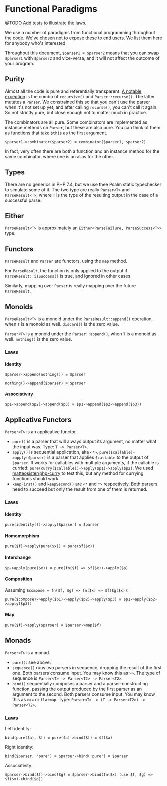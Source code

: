 # Functional Paradigms

@TODO Add tests to illustrate the laws.

We use a number of paradigms from functional programming throughout the code. [We've chosen not to expose these to end users](design_goals.md). We list them here for anybody who's interested. 

Throughout this document, `$parser1 ≡ $parser2` means that you can swap `$parser1` with `$parser2` and vice-versa, and it will not affect the outcome of your program.

## Purity

Almost all the code is pure and referentially transparent. [A notable exception](recursion.md) is the combo of `recursive()` and `Parser::recurse()`. The latter mutates a `Parser`. We constrained this so that you can't use the parser when it's not set up yet, and after calling `recurse()`, you can't call it again. So not strictly pure, but close enough not to matter much in practice.

The combinators are all pure. Some combinators are implemented as instance methods on `Parser`, but these are also pure. You can think of them as functions that take `$this` as the first argument.

`$parser1->combinator($parser2) ≡ combinator($parser1, $parser2)`

In fact, very often there are both a function and an instance method for the same combinator, where one is an alias for the other.

## Types

There are no generics in PHP 7.4, but we use thee Psalm static typechecker to simulate some of it. The two type are really `Parser<T>` and `ParseResult<T>`, where `T` is the type of the resulting output in the case of a successful parse. 

## Either

`ParseResult<T>` is approximately an `Either<ParseFailure, ParseSuccess<T>>` type.  

## Functors

`ParseResult` and `Parser` are functors, using the `map` method. 

For `ParseResult`, the function is only applied to the output if `ParseResult::isSuccess()` is true, and ignored in other cases. 

Similarly, mapping over `Parser` is really mapping over the future `ParseResult`. 

## Monoids

`ParseResult<T>` is a monoid under the `ParseResult::append()` operation, when `T` is a monoid as well. `discard()` is the zero value.

`Parser<T>` is a monoid under the `Parser::append()`, when `T` is a monoid as well. `nothing()` is the zero value. 

### Laws


#### Identity

`$parser->append(nothing()) ≡ $parser`

`nothing()->append($parser) ≡ $parser`

#### Associativity

`$p1->append($p2)->append($p3) ≡ $p1->append($p2->append($p3))`

## Applicative Functors

`Parser<T>` is an applicative functor.

- `pure()` is a parser that will always output its argument, no matter what the input was. Type: `T -> Parser<T>`.
- `apply()` is sequential application, aka `<*>`. `pure($callable)->apply($parser)` is a parser that applies `$callable` to the output of `$parser`. It works for callables with multiple arguments, if the callable is curried: `pure(curry($callable))->apply($p1)->apply($p2)`. We used [matteosister/php-curry](https://github.com/matteosister/php-curry) to test this, but any method for currying functions should work.
- `keepFirst()` and `keepSecond()` are `<*` and `*>` respectively. Both parsers need to succeed but only the result from one of them is returned.

### Laws

#### Identity

`pure(identity())->apply($parser) ≡ $parser`

#### Homomorphism

`pure($f)->apply(pure($x)) ≡ pure($f($x))`

#### Interchange

`$p->apply(pure($x)) ≡ pure(fn($f) => $f($x))->apply($p)`

#### Composition

Assuming `$compose = fn($f, $g) => fn($x) => $f($g($x))`:  

`pure($compose)->apply($p1)->apply($p2)->apply($p3) ≡ $p1->apply($p2->apply($p3))` 

#### Map

`pure($f)->apply($parser) ≡ $parser->map($f)`

## Monads

`Parser<T>` is a monad. 

- `pure()`: see above.
- `sequence()` runs two parsers in sequence, dropping the result of the first one. Both parsers consume input. You may know this as `>>`. The type of sequence is `Parser<T> -> Parser<T2> -> Parser<T2>`.
- `bind()` sequentially composes a parser and a parser-constructing function, passing the output produced by the first parser as an argument to the second.  Both parsers consume input. You may know this as `>>=` or `flatmap`. Type: `Parser<T> -> (T -> Parser<T2>) -> Parser<T2>`.


### Laws

Left identity: 

`bind(pure($a), $f) ≡ pure($a)->bind($f) ≡ $f($a)` 

Right identity: 

`bind($parser, 'pure') ≡ $parser->bind('pure') ≡ $parser`	

Associativity:

`$parser->bind($f)->bind($g) ≡ $parser->bind(fn($x) (use $f, $g) => $f($x)->bind($g))`
